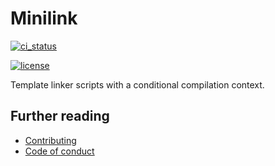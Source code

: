 # Minilink

[![ci_status](https://img.shields.io/github/actions/workflow/status/gibbz00/minilink/ci.yaml?style=for-the-badge)](https://github.com/gibbz00/minilink/actions/workflows/ci.yaml)

[![license](https://img.shields.io/github/license/gibbz00/minilink.svg?style=for-the-badge)](https://github.com/gibbz00/minilink/blob/main/LICENSE.md)

Template linker scripts with a conditional compilation context.

## Further reading

* [Contributing](./CONTRIBUTING.md)
* [Code of conduct](./CODE_OF_CONDUCT.md)
